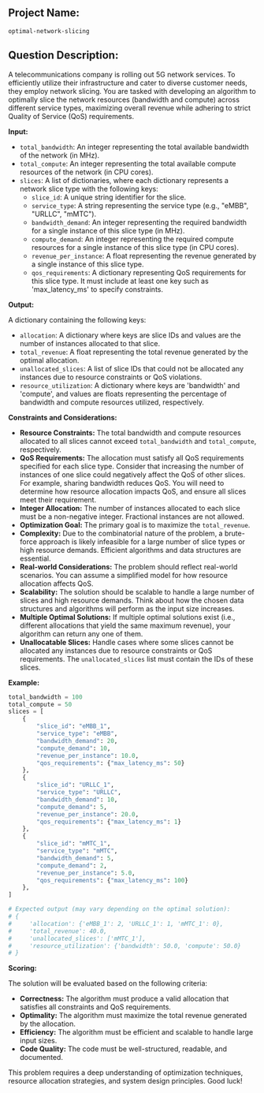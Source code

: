 ## Project Name:

```
optimal-network-slicing
```

## Question Description:

A telecommunications company is rolling out 5G network services. To efficiently utilize their infrastructure and cater to diverse customer needs, they employ network slicing. You are tasked with developing an algorithm to optimally slice the network resources (bandwidth and compute) across different service types, maximizing overall revenue while adhering to strict Quality of Service (QoS) requirements.

**Input:**

*   `total_bandwidth`: An integer representing the total available bandwidth of the network (in MHz).
*   `total_compute`: An integer representing the total available compute resources of the network (in CPU cores).
*   `slices`: A list of dictionaries, where each dictionary represents a network slice type with the following keys:
    *   `slice_id`: A unique string identifier for the slice.
    *   `service_type`: A string representing the service type (e.g., "eMBB", "URLLC", "mMTC").
    *   `bandwidth_demand`: An integer representing the required bandwidth for a single instance of this slice type (in MHz).
    *   `compute_demand`: An integer representing the required compute resources for a single instance of this slice type (in CPU cores).
    *   `revenue_per_instance`: A float representing the revenue generated by a single instance of this slice type.
    *   `qos_requirements`: A dictionary representing QoS requirements for this slice type.  It must include at least one key such as 'max_latency_ms' to specify constraints.

**Output:**

A dictionary containing the following keys:

*   `allocation`: A dictionary where keys are slice IDs and values are the number of instances allocated to that slice.
*   `total_revenue`: A float representing the total revenue generated by the optimal allocation.
*   `unallocated_slices`: A list of slice IDs that could not be allocated any instances due to resource constraints or QoS violations.
*   `resource_utilization`: A dictionary where keys are 'bandwidth' and 'compute', and values are floats representing the percentage of bandwidth and compute resources utilized, respectively.

**Constraints and Considerations:**

*   **Resource Constraints:** The total bandwidth and compute resources allocated to all slices cannot exceed `total_bandwidth` and `total_compute`, respectively.
*   **QoS Requirements:** The allocation must satisfy all QoS requirements specified for each slice type. Consider that increasing the number of instances of one slice could negatively affect the QoS of other slices. For example, sharing bandwidth reduces QoS. You will need to determine how resource allocation impacts QoS, and ensure all slices meet their requirement.
*   **Integer Allocation:** The number of instances allocated to each slice must be a non-negative integer. Fractional instances are not allowed.
*   **Optimization Goal:** The primary goal is to maximize the `total_revenue`.
*   **Complexity:** Due to the combinatorial nature of the problem, a brute-force approach is likely infeasible for a large number of slice types or high resource demands.  Efficient algorithms and data structures are essential.
*   **Real-world Considerations:**  The problem should reflect real-world scenarios. You can assume a simplified model for how resource allocation affects QoS.
*   **Scalability:** The solution should be scalable to handle a large number of slices and high resource demands.  Think about how the chosen data structures and algorithms will perform as the input size increases.
*   **Multiple Optimal Solutions:** If multiple optimal solutions exist (i.e., different allocations that yield the same maximum revenue), your algorithm can return any one of them.
*   **Unallocatable Slices:** Handle cases where some slices cannot be allocated any instances due to resource constraints or QoS requirements.  The `unallocated_slices` list must contain the IDs of these slices.

**Example:**

```python
total_bandwidth = 100
total_compute = 50
slices = [
    {
        "slice_id": "eMBB_1",
        "service_type": "eMBB",
        "bandwidth_demand": 20,
        "compute_demand": 10,
        "revenue_per_instance": 10.0,
        "qos_requirements": {"max_latency_ms": 50}
    },
    {
        "slice_id": "URLLC_1",
        "service_type": "URLLC",
        "bandwidth_demand": 10,
        "compute_demand": 5,
        "revenue_per_instance": 20.0,
        "qos_requirements": {"max_latency_ms": 1}
    },
    {
        "slice_id": "mMTC_1",
        "service_type": "mMTC",
        "bandwidth_demand": 5,
        "compute_demand": 2,
        "revenue_per_instance": 5.0,
        "qos_requirements": {"max_latency_ms": 100}
    },
]

# Expected output (may vary depending on the optimal solution):
# {
#     'allocation': {'eMBB_1': 2, 'URLLC_1': 1, 'mMTC_1': 0},
#     'total_revenue': 40.0,
#     'unallocated_slices': ['mMTC_1'],
#     'resource_utilization': {'bandwidth': 50.0, 'compute': 50.0}
# }
```

**Scoring:**

The solution will be evaluated based on the following criteria:

*   **Correctness:** The algorithm must produce a valid allocation that satisfies all constraints and QoS requirements.
*   **Optimality:** The algorithm must maximize the total revenue generated by the allocation.
*   **Efficiency:** The algorithm must be efficient and scalable to handle large input sizes.
*   **Code Quality:** The code must be well-structured, readable, and documented.

This problem requires a deep understanding of optimization techniques, resource allocation strategies, and system design principles. Good luck!
